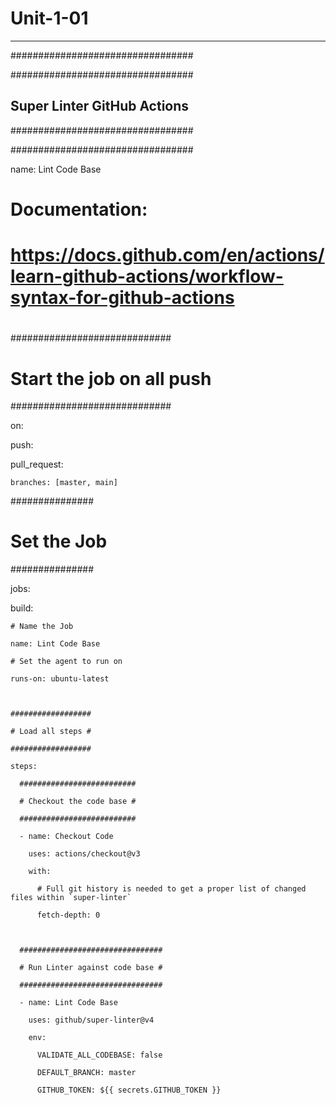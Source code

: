 # Unit-1-01
---

#################################

#################################

## Super Linter GitHub Actions ##

#################################

#################################

name: Lint Code Base



#

# Documentation:

# https://docs.github.com/en/actions/learn-github-actions/workflow-syntax-for-github-actions

#



#############################

# Start the job on all push #

#############################

on:

  push:

  pull_request:

    branches: [master, main]



###############

# Set the Job #

###############

jobs:

  build:

    # Name the Job

    name: Lint Code Base

    # Set the agent to run on

    runs-on: ubuntu-latest



    ##################

    # Load all steps #

    ##################

    steps:

      ##########################

      # Checkout the code base #

      ##########################

      - name: Checkout Code

        uses: actions/checkout@v3

        with:

          # Full git history is needed to get a proper list of changed files within `super-linter`

          fetch-depth: 0



      ################################

      # Run Linter against code base #

      ################################

      - name: Lint Code Base

        uses: github/super-linter@v4

        env:

          VALIDATE_ALL_CODEBASE: false

          DEFAULT_BRANCH: master

          GITHUB_TOKEN: ${{ secrets.GITHUB_TOKEN }}
